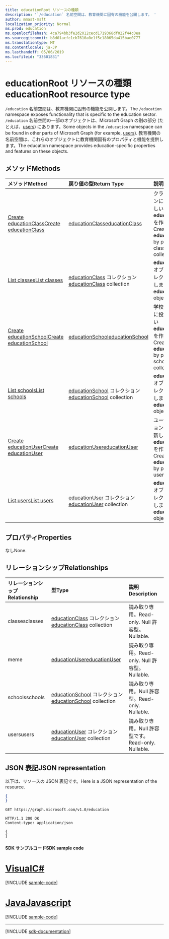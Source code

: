 ```yaml
---
title: educationRoot リソースの種類
description: '`/education` 名前空間は、教育機関に固有の機能を公開します。 '
author: mmast-msft
localization_priority: Normal
ms.prod: education
ms.openlocfilehash: 4ca794bb3fe2d2012cecd1719368df022f44c0ea
ms.sourcegitcommit: b8d01acfc1cb7610a0e1f5c18065da415bae0777
ms.translationtype: MT
ms.contentlocale: ja-JP
ms.lasthandoff: 05/06/2019
ms.locfileid: "33601831"
---
```

# <a name="educationroot-resource-type"></a><span data-ttu-id="fbc0b-103">educationRoot リソースの種類</span><span class="sxs-lookup"><span data-stu-id="fbc0b-103">educationRoot resource type</span></span>

<span data-ttu-id="fbc0b-104">`/education` 名前空間は、教育機関に固有の機能を公開します。</span><span class="sxs-lookup"><span data-stu-id="fbc0b-104">The `/education` namespace exposes functionality that is specific to the education sector.</span></span> <span data-ttu-id="fbc0b-105">`/education` 名前空間の一部のオブジェクトは、Microsoft Graph の別の部分 (たとえば、[users](user.md)) にあります。</span><span class="sxs-lookup"><span data-stu-id="fbc0b-105">Some objects in the `/education` namespace can be found in other parts of Microsoft Graph (for example, [users](user.md)).</span></span> <span data-ttu-id="fbc0b-106">教育機関の名前空間は、これらのオブジェクトに教育機関固有のプロパティと機能を提供します。</span><span class="sxs-lookup"><span data-stu-id="fbc0b-106">The education namespace provides education-specific properties and features on these objects.</span></span>

## <a name="methods"></a><span data-ttu-id="fbc0b-107">メソッド</span><span class="sxs-lookup"><span data-stu-id="fbc0b-107">Methods</span></span>

| <span data-ttu-id="fbc0b-108">メソッド</span><span class="sxs-lookup"><span data-stu-id="fbc0b-108">Method</span></span>           | <span data-ttu-id="fbc0b-109">戻り値の型</span><span class="sxs-lookup"><span data-stu-id="fbc0b-109">Return Type</span></span>    |<span data-ttu-id="fbc0b-110">説明</span><span class="sxs-lookup"><span data-stu-id="fbc0b-110">Description</span></span>|
|:---------------|:--------|:----------|
|[<span data-ttu-id="fbc0b-111">Create educationClass</span><span class="sxs-lookup"><span data-stu-id="fbc0b-111">Create educationClass</span></span>](../api/educationroot-post-classes.md) |[<span data-ttu-id="fbc0b-112">educationClass</span><span class="sxs-lookup"><span data-stu-id="fbc0b-112">educationClass</span></span>](educationclass.md)| <span data-ttu-id="fbc0b-113">クラス コレクションに投稿して、新しい **educationClass** を作成します。</span><span class="sxs-lookup"><span data-stu-id="fbc0b-113">Create a new **educationClass** by posting to the classes collection.</span></span>|
|[<span data-ttu-id="fbc0b-114">List classes</span><span class="sxs-lookup"><span data-stu-id="fbc0b-114">List classes</span></span>](../api/educationroot-list-classes.md) |<span data-ttu-id="fbc0b-115">[educationClass](educationclass.md) コレクション</span><span class="sxs-lookup"><span data-stu-id="fbc0b-115">[educationClass](educationclass.md) collection</span></span>| <span data-ttu-id="fbc0b-116">**educationClass** オブジェクト コレクションを取得します。</span><span class="sxs-lookup"><span data-stu-id="fbc0b-116">Get an **educationClass** object collection.</span></span>|
|[<span data-ttu-id="fbc0b-117">Create educationSchool</span><span class="sxs-lookup"><span data-stu-id="fbc0b-117">Create educationSchool</span></span>](../api/educationroot-post-schools.md) |[<span data-ttu-id="fbc0b-118">educationSchool</span><span class="sxs-lookup"><span data-stu-id="fbc0b-118">educationSchool</span></span>](educationschool.md)| <span data-ttu-id="fbc0b-119">学校コレクションに投稿して、新しい **educationSchool** を作成します。</span><span class="sxs-lookup"><span data-stu-id="fbc0b-119">Create a new **educationSchool** by posting to the schools collection.</span></span>|
|[<span data-ttu-id="fbc0b-120">List schools</span><span class="sxs-lookup"><span data-stu-id="fbc0b-120">List schools</span></span>](../api/educationroot-list-schools.md) |<span data-ttu-id="fbc0b-121">[educationSchool](educationschool.md) コレクション</span><span class="sxs-lookup"><span data-stu-id="fbc0b-121">[educationSchool](educationschool.md) collection</span></span>| <span data-ttu-id="fbc0b-122">**educationSchool** オブジェクト コレクションを取得します。</span><span class="sxs-lookup"><span data-stu-id="fbc0b-122">Get an **educationSchool** object collection.</span></span>|
|[<span data-ttu-id="fbc0b-123">Create educationUser</span><span class="sxs-lookup"><span data-stu-id="fbc0b-123">Create educationUser</span></span>](../api/educationroot-post-users.md) |[<span data-ttu-id="fbc0b-124">educationUser</span><span class="sxs-lookup"><span data-stu-id="fbc0b-124">educationUser</span></span>](educationuser.md)| <span data-ttu-id="fbc0b-125">ユーザー コレクションに投稿して、新しい **educationUser** を作成します。</span><span class="sxs-lookup"><span data-stu-id="fbc0b-125">Create a new **educationUser** by posting to the users collection.</span></span>|
|[<span data-ttu-id="fbc0b-126">List users</span><span class="sxs-lookup"><span data-stu-id="fbc0b-126">List users</span></span>](../api/educationroot-list-users.md) |<span data-ttu-id="fbc0b-127">[educationUser](educationuser.md) コレクション</span><span class="sxs-lookup"><span data-stu-id="fbc0b-127">[educationUser](educationuser.md) collection</span></span>| <span data-ttu-id="fbc0b-128">**educationUser** オブジェクト コレクションを取得します。</span><span class="sxs-lookup"><span data-stu-id="fbc0b-128">Get an **educationUser** object collection.</span></span>|

## <a name="properties"></a><span data-ttu-id="fbc0b-129">プロパティ</span><span class="sxs-lookup"><span data-stu-id="fbc0b-129">Properties</span></span>
<span data-ttu-id="fbc0b-130">なし</span><span class="sxs-lookup"><span data-stu-id="fbc0b-130">None.</span></span>

## <a name="relationships"></a><span data-ttu-id="fbc0b-131">リレーションシップ</span><span class="sxs-lookup"><span data-stu-id="fbc0b-131">Relationships</span></span>
| <span data-ttu-id="fbc0b-132">リレーションシップ</span><span class="sxs-lookup"><span data-stu-id="fbc0b-132">Relationship</span></span> | <span data-ttu-id="fbc0b-133">型</span><span class="sxs-lookup"><span data-stu-id="fbc0b-133">Type</span></span>   |<span data-ttu-id="fbc0b-134">説明</span><span class="sxs-lookup"><span data-stu-id="fbc0b-134">Description</span></span>|
|:---------------|:--------|:----------|
|<span data-ttu-id="fbc0b-135">classes</span><span class="sxs-lookup"><span data-stu-id="fbc0b-135">classes</span></span>|<span data-ttu-id="fbc0b-136">[educationClass](educationclass.md) コレクション</span><span class="sxs-lookup"><span data-stu-id="fbc0b-136">[educationClass](educationclass.md) collection</span></span>| <span data-ttu-id="fbc0b-137">読み取り専用。</span><span class="sxs-lookup"><span data-stu-id="fbc0b-137">Read-only.</span></span> <span data-ttu-id="fbc0b-138">Null 許容型。</span><span class="sxs-lookup"><span data-stu-id="fbc0b-138">Nullable.</span></span>|
|<span data-ttu-id="fbc0b-139">me</span><span class="sxs-lookup"><span data-stu-id="fbc0b-139">me</span></span>|[<span data-ttu-id="fbc0b-140">educationUser</span><span class="sxs-lookup"><span data-stu-id="fbc0b-140">educationUser</span></span>](educationuser.md)| <span data-ttu-id="fbc0b-141">読み取り専用。</span><span class="sxs-lookup"><span data-stu-id="fbc0b-141">Read-only.</span></span> <span data-ttu-id="fbc0b-142">Null 許容型。</span><span class="sxs-lookup"><span data-stu-id="fbc0b-142">Nullable.</span></span>|
|<span data-ttu-id="fbc0b-143">schools</span><span class="sxs-lookup"><span data-stu-id="fbc0b-143">schools</span></span>|<span data-ttu-id="fbc0b-144">[educationSchool](educationschool.md) コレクション</span><span class="sxs-lookup"><span data-stu-id="fbc0b-144">[educationSchool](educationschool.md) collection</span></span>| <span data-ttu-id="fbc0b-p104">読み取り専用。Null 許容型。</span><span class="sxs-lookup"><span data-stu-id="fbc0b-p104">Read-only. Nullable.</span></span>|
|<span data-ttu-id="fbc0b-147">users</span><span class="sxs-lookup"><span data-stu-id="fbc0b-147">users</span></span>|<span data-ttu-id="fbc0b-148">[educationUser](educationuser.md) コレクション</span><span class="sxs-lookup"><span data-stu-id="fbc0b-148">[educationUser](educationuser.md) collection</span></span>| <span data-ttu-id="fbc0b-p105">読み取り専用。Null 許容型です。</span><span class="sxs-lookup"><span data-stu-id="fbc0b-p105">Read-only. Nullable.</span></span>|

## <a name="json-representation"></a><span data-ttu-id="fbc0b-151">JSON 表記</span><span class="sxs-lookup"><span data-stu-id="fbc0b-151">JSON representation</span></span>
<span data-ttu-id="fbc0b-152">以下は、リソースの JSON 表記です。</span><span class="sxs-lookup"><span data-stu-id="fbc0b-152">Here is a JSON representation of the resource.</span></span>

<!--{
  "blockType": "resource",
  "optionalProperties": [],
  "baseType": "microsoft.graph.entity",
  "@odata.type": "microsoft.graph.educationRoot"
}-->

```json
{
}
```

<!-- {
  "blockType": "request",
  "name": "get_education"
}-->
```http
GET https://graph.microsoft.com/v1.0/education
```

<!-- {
  "blockType": "response",
  "truncated": true,
  "@odata.type": "microsoft.graph.educationRoot"
} -->
```http
HTTP/1.1 200 OK
Content-type: application/json

{
}
```
#### <a name="sdk-sample-code"></a><span data-ttu-id="fbc0b-153">SDK サンプルコード</span><span class="sxs-lookup"><span data-stu-id="fbc0b-153">SDK sample code</span></span>
# <a name="ctabcs"></a>[<span data-ttu-id="fbc0b-154">Visual</span><span class="sxs-lookup"><span data-stu-id="fbc0b-154">C#</span></span>](#tab/cs)
[!INCLUDE [sample-code](../includes/get_education-Cs-snippets.md)]

# <a name="javascripttabjavascript"></a>[<span data-ttu-id="fbc0b-155">Java</span><span class="sxs-lookup"><span data-stu-id="fbc0b-155">Javascript</span></span>](#tab/javascript)
[!INCLUDE [sample-code](../includes/get_education-Javascript-snippets.md)]

---

[!INCLUDE [sdk-documentation](../includes/snippets_sdk_documentation_link.md)]

<!-- uuid: 8fcb5dbc-d5aa-4681-8e31-b001d5168d79
2015-10-25 14:57:30 UTC -->
<!-- {
  "type": "#page.annotation",
  "description": "educationRoot resource",
  "keywords": "",
  "section": "documentation",
  "tocPath": "",
  "suppressions": [
    "Error: /api-reference/v1.0/resources/educationroot.md:\r\n      BookmarkMissing: '[#tab/cs](C#)'. Did you mean: #c (score: 5)",
    "Error: /api-reference/v1.0/resources/educationroot.md:\r\n      BookmarkMissing: '[#tab/javascript](Javascript)'. Did you mean: #javascript (score: 4)"
  ]
}-->
